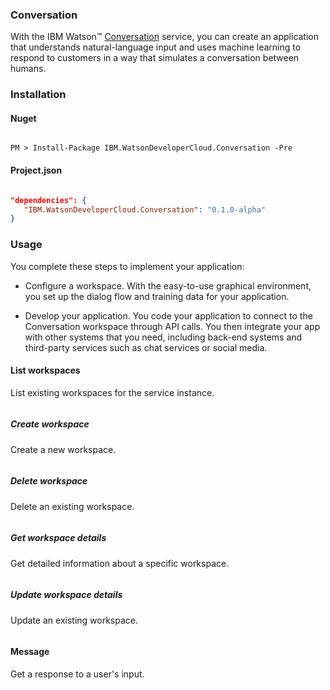 ### Conversation

With the IBM Watson™ [Conversation][conversation] service, you can create an application that understands natural-language input and uses machine learning to respond to customers in a way that simulates a conversation between humans.

### Installation
#### Nuget
```

PM > Install-Package IBM.WatsonDeveloperCloud.Conversation -Pre

```
#### Project.json
```JSON

"dependencies": {
   "IBM.WatsonDeveloperCloud.Conversation": "0.1.0-alpha"
}

```
### Usage
You complete these steps to implement your application:

* Configure a workspace. With the easy-to-use graphical environment, you set up the dialog flow and training data for your application.

* Develop your application. You code your application to connect to the Conversation workspace through API calls. You then integrate your app with other systems that you need, including back-end systems and third-party services such as chat services or social media.

#### List workspaces
List existing workspaces for the service instance.
```cs
```

##### Create workspace
Create a new workspace.
```cs
```

##### Delete workspace
Delete an existing workspace.
```cs
```

##### Get workspace details
Get detailed information about a specific workspace.
```cs
```

##### Update workspace details
Update an existing workspace.
```cs
```
#### Message
Get a response to a user's input.
```cs
```

[conversation]:http://www.ibm.com/watson/developercloud/doc/conversation/
